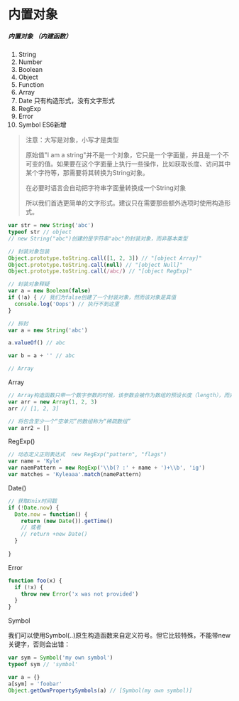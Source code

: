 # 内置对象



##### 内置对象 *（内建函数）*

1. String
2. Number
3. Boolean
4. Object     
5. Function
6. Array
7. Date       只有构造形式，没有文字形式
8. RegExp
9. Error 
10. Symbol  ES6新增

> 注意：大写是对象，小写才是类型
>
> 原始值"I am a string"并不是一个对象，它只是一个字面量，并且是一个不可变的值。如果要在这个字面量上执行一些操作，比如获取长度、访问其中某个字符等，那需要将其转换为String对象。
>
> 在必要时语言会自动把字符串字面量转换成一个String对象
>
> 所以我们首选更简单的文字形式。建议只在需要那些额外选项时使用构造形式。

```javascript
var str = new String('abc')
typeof str // object
// new String("abc")创建的是字符串"abc"的封装对象，而非基本类型

// 封装对象包装
Object.prototype.toString.call([1, 2, 3]) // "[object Array]"
Object.prototype.toString.call(null) // "[object Null]"
Object.prototype.toString.call(/abc/) // "[object RegExp]"

// 封装对象释疑
var a = new Boolean(false)
if (!a) { // 我们为false创建了一个封装对象，然而该对象是真值
  console.log('Oops') // 执行不到这里
}

// 拆封
var a = new String('abc')

a.valueOf() // abc

var b = a + '' // abc

// Array

```

Array

```javascript
// Array构造函数只带一个数字参数的时候，该参数会被作为数组的预设长度（length），而非只充当数组中的一个元素。
var arr = new Array(1, 2, 3)
arr // [1, 2, 3]

// 将包含至少一个“空单元”的数组称为“稀疏数组”
var arr2 = []
```

RegExp()

```javascript
// 动态定义正则表达式  new RegExp("pattern", "flags")
var name = 'Kyle'
var naemPattern = new RegExp('\\b(? :' + name + ')+\\b', 'ig')
var matches = 'Kyleaaa'.match(namePattern)
```

Date()

```javascript
// 获取Unix时间戳
if (!Date.now) {
  Date.now = function() {
    return (new Date()).getTime()
  	// 或者
  	// return +new Date()
  }
  
}
```

Error

```javascript
function foo(x) {
  if (!x) {
    throw new Error('x was not provided')
  }
}
```

Symbol

我们可以使用Symbol(..)原生构造函数来自定义符号。但它比较特殊，不能带new关键字，否则会出错：

```javascript
var sym = Symbol('my own symbol')
typeof sym // 'symbol'

var a = {}
a[sym] = 'foobar'
Object.getOwnPropertySymbols(a) // [Symbol(my own symbol)]
```


